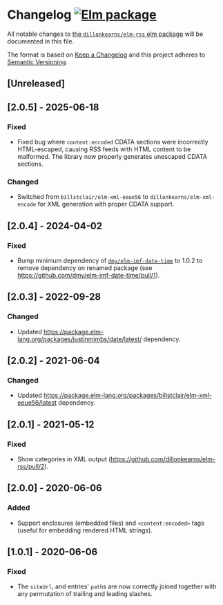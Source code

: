 # Changelog [![Elm package](https://img.shields.io/elm-package/v/dillonkearns/elm-rss.svg)](https://package.elm-lang.org/packages/dillonkearns/elm-rss/latest/)

All notable changes to
[the `dillonkearns/elm-rss` elm package](http://package.elm-lang.org/packages/dillonkearns/elm-rss/latest)
will be documented in this file.

The format is based on [Keep a Changelog](http://keepachangelog.com/en/1.0.0/)
and this project adheres to
[Semantic Versioning](http://semver.org/spec/v2.0.0.html).

## [Unreleased]

## [2.0.5] - 2025-06-18

### Fixed

- Fixed bug where `content:encoded` CDATA sections were incorrectly HTML-escaped, causing RSS feeds with HTML content to be malformed. The library now properly generates unescaped CDATA sections.

### Changed

- Switched from `billstclair/elm-xml-eeue56` to `dillonkearns/elm-xml-encode` for XML generation with proper CDATA support.

## [2.0.4] - 2024-04-02

### Fixed

- Bump minimum dependency of [`dmy/elm-imf-date-time`](https://package.elm-lang.org/packages/dmy/elm-imf-date-time) to 1.0.2 to remove dependency on
  renamed package (see https://github.com/dmy/elm-imf-date-time/pull/1).


## [2.0.3] - 2022-09-28

### Changed

- Updated <https://package.elm-lang.org/packages/justinmimbs/date/latest/> dependency.

## [2.0.2] - 2021-06-04

### Changed

- Updated <https://package.elm-lang.org/packages/billstclair/elm-xml-eeue56/latest> dependency.

## [2.0.1] - 2021-05-12

### Fixed

- Show categories in XML output (https://github.com/dillonkearns/elm-rss/pull/2).

## [2.0.0] - 2020-06-06

### Added

- Support enclosures (embedded files) and
    `<content:encoded>` tags (useful for embedding rendered HTML strings).

## [1.0.1] - 2020-06-06

### Fixed

- The `siteUrl`, and entries' `path`s are now correctly joined together with any
  permutation of trailing and leading slashes.
